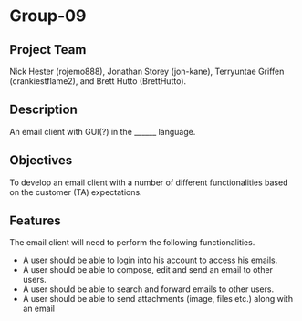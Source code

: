 # Group-09

## Project Team
Nick Hester (rojemo888), Jonathan Storey (jon-kane), Terryuntae Griffen (crankiestflame2), and Brett Hutto (BrettHutto).

## Description
An email client with GUI(?) in the ______ language.

## Objectives
To develop an email client with a number of different functionalities based on the customer (TA) expectations.

## Features
The email client will need to perform the following functionalities.
- A user should be able to login into his account to access his emails.
- A user should be able to compose, edit and send an email to other users.
- A user should be able to search and forward emails to other users.
- A user should be able to send attachments (image, files etc.) along with an email
